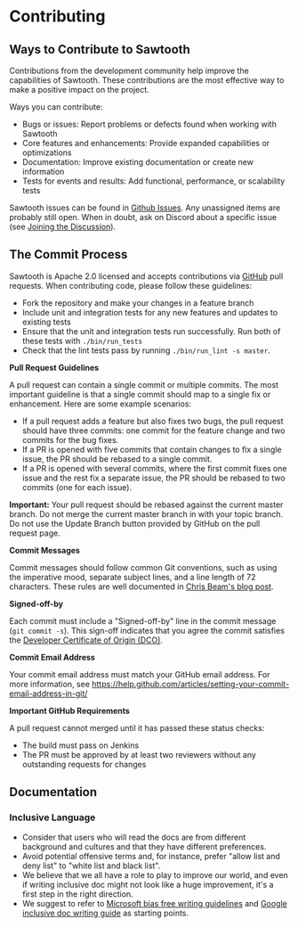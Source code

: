 <!--
 Copyright (c) 2024 Bitwise IO, Inc.
 Copyright (c) 2015-2017, Intel Corporation.
 Copyright (c) 2020, Walmart Inc.
 Licensed under Creative Commons Attribution 4.0 International License
 https://creativecommons.org/licenses/by/4.0/
-->

# Contributing

## Ways to Contribute to Sawtooth

Contributions from the development community help improve the capabilities of
Sawtooth. These contributions are the most effective way to
make a positive impact on the project.

Ways you can contribute:

* Bugs or issues: Report problems or defects found when working with Sawtooth
* Core features and enhancements: Provide expanded capabilities or optimizations
* Documentation: Improve existing documentation or create new information
* Tests for events and results: Add functional, performance, or scalability
  tests

Sawtooth issues can be found in
[Github Issues](issue_tracking).  Any unassigned items
are probably still open. When in doubt, ask on Discord about a specific
issue (see [Joining the Discussion](./join_the_discussion.html)).

## The Commit Process

Sawtooth is Apache 2.0 licensed and accepts contributions
via [GitHub](https://github.com/splintercommunity/sawtooth-core)
pull requests. When contributing code, please follow these guidelines:

* Fork the repository and make your changes in a feature branch
* Include unit and integration tests for any new features and updates
  to existing tests
* Ensure that the unit and integration tests run successfully. Run both
  of these tests with ``./bin/run_tests``
* Check that the lint tests pass by running ``./bin/run_lint -s master``.

**Pull Request Guidelines**

A pull request can contain a single commit or multiple commits. The most
important guideline is that a single commit should map to a single fix or
enhancement. Here are some example scenarios:

* If a pull request adds a feature but also fixes two bugs, the pull
  request should have three commits: one commit for the feature change and
  two commits for the bug fixes.
* If a PR is opened with five commits that contain changes to fix a single
  issue, the PR should be rebased to a single commit.
* If a PR is opened with several commits, where the first commit fixes one issue
  and the rest fix a separate issue, the PR should be rebased to two
  commits (one for each issue).

**Important:**
  Your pull request should be rebased against the current master branch. Do
  not merge the current master branch in with your topic branch. Do not use the
  Update Branch button provided by GitHub on the pull request page.

**Commit Messages**

Commit messages should follow common Git conventions, such as using the
imperative mood, separate subject lines, and a line length of 72 characters.
These rules are well documented in
[Chris Beam's blog post](https://chris.beams.io/posts/git-commit/#seven-rules).

**Signed-off-by**

Each commit must include a "Signed-off-by" line in the commit message
(``git commit -s``). This sign-off indicates that you agree the commit satisfies
the [Developer Certificate of Origin (DCO)](http://developercertificate.org/).

**Commit Email Address**

Your commit email address must match your GitHub email address. For more
information, see
https://help.github.com/articles/setting-your-commit-email-address-in-git/

**Important GitHub Requirements**

A pull request cannot merged until it has passed these status checks:

* The build must pass on Jenkins
* The PR must be approved by at least two reviewers without any
  outstanding requests for changes

## Documentation

### Inclusive Language

- Consider that users who will read the docs are from different background and
  cultures and that they have different preferences.
- Avoid potential offensive terms and, for instance, prefer "allow list and
  deny list" to "white list and black list".
- We believe that we all have a role to play to improve our world, and even if
  writing inclusive doc might not look like a huge improvement, it's a first
  step in the right direction.
- We suggest to refer to [Microsoft bias free writing
  guidelines](https://learn.microsoft.com/en-us/style-guide/bias-free-communication)
  and [Google inclusive doc writing
  guide](https://developers.google.com/style/inclusive-documentation)
  as starting points.
